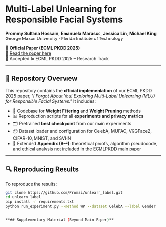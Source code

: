 # Multi-Label Unlearning for Responsible Facial Systems

**Prommy Sultana Hossain**, **Emanuela Marasco**, **Jessica Lin**, **Michael King**  
George Mason University · Florida Institute of Technology

📌 **Official Paper (ECML PKDD 2025)**  
🔗 [Read the paper here](https://)  
📄 Accepted to ECML PKDD 2025 – Research Track

---

## 📂 Repository Overview

This repository contains the **official implementation** of our ECML PKDD 2025 paper, _"I Forgot About You! Exploring Multi-Label Unlearning (MLU) for Responsible Facial Systems."_ It includes:

- 🧪 Codebase for **Weight Filtering** and **Weight Pruning** methods  
- 📊 Reproduction scripts for all **experiments and privacy metrics**  
- 🗂 Pretrained **best checkpoint** from our main experiments  
- 📦 Dataset loader and configuration for CelebA, MUFAC, VGGFace2, CIFAR-10, MNIST, and SVHN  
- 📜 Extended **Appendix (B–F)**: theoretical proofs, algorithm pseudocode, and ethical analysis not included in the ECMLPKDD main paper

---

## 🔍 Reproducing Results

To reproduce the results:

```bash
git clone https://github.com/Promzi/unlearn_label.git
cd unlearn_label
pip install -r requirements.txt
python run_experiment.py --method WP --dataset CelebA --label Gender


**## Supplementary Material (Beyond Main Paper)**












